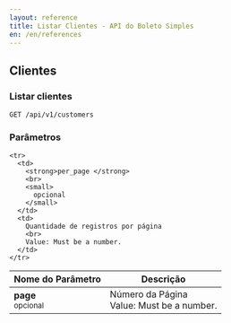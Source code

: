 ```yaml
---
layout: reference
title: Listar Clientes - API do Boleto Simples
en: /en/references
---
```


## Clientes

### Listar clientes
<code>GET /api/v1/customers</code>

### Parâmetros

<table class='table table-bordered'>
  <thead>
    <tr>
      <th>Nome do Parâmetro</th>
      <th>Descrição</th>
    </tr>
  </thead>
  <tbody>
    <tr>
      <td>
        <strong>page </strong>
        <br>
        <small>
          opcional
        </small>
      </td>
      <td>
        Número da Página
        <br>
        Value: Must be a number.
      </td>
    </tr>

    <tr>
      <td>
        <strong>per_page </strong>
        <br>
        <small>
          opcional
        </small>
      </td>
      <td>
        Quantidade de registros por página
        <br>
        Value: Must be a number.
      </td>
    </tr>

  </tbody>
</table>
